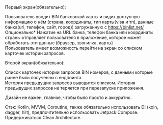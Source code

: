 Первый экран(обязательно):

Пользователь вводит BIN банковской карты и видит доступную информацию о нём (страна, координаты, тип карты(visa и тп),
данные банка(url, телефон, сайт, город)) загруженную с https://binlist.net/
Опционально*
Нажатие на URL банка, телефон банка или координаты страны отправляет пользователя в приложение,
которое может обработать эти данные (браузер, звонилка, карты)  
Пользователь имеет возможность перейти на экран со списком карточек истории запросов.

Второй экран(обязательно):

Список карточек истории запросов BIN номеров, с данными которые ранее были полученны с ендпоинта.  
История предыдущих запросов выводится списком.
История предыдущих запросов не теряется при перезапуске приложения.

Дизайн не важен, главное, чтобы было просто и аккуратно.

Стэк:
Kotlin, MVVM, Coroutine, также обязательно использовать DI (koin, dagger, hilt), предпочтительно использовать Jetpack Compose.
Придерживаться Clean Architecture. 